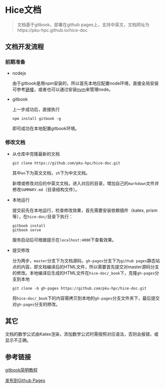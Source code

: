 # Hice文档
> 文档基于gitbook，部署在github pages上，支持中英文，文档网址为https://pku-hpc.github.io/hice-doc

## 文档开发流程

### 前期准备

* nodejs

  由于gitbook是用npm安装的，所以首先本地应配置node环境，直接全局安装可参考[链接](http://www.runoob.com/nodejs/nodejs-install-setup.html)，或者也可以通过安装[nvm](http://bubkoo.com/2017/01/08/quick-tip-multiple-versions-node-nvm/)来管理node。

* gitbook

  上一步成功后，直接执行

  ```shell
  npm install gitbook -g
  ```

  即可成功在本地配置gitbook环境。

### 修改文档

* 从仓库中克隆最新的文档

  ```shell
  git clone https://github.com/pku-hpc/hice-doc.git
  ```

  其中`en`下为英文文档，`zh`下为中文文档。

  新增或修改对应的中英文文档，进入对应的目录，增加自己的`markdown`文件并修改`SUMMARY.md`（目录结构文件）。

* 本地运行

  提交前先在本地运行，检查修改效果，首先需要安装依赖插件（katex, prism等），在`hice-doc/`目录下执行：

  ```shell
  gitbook install
  gitbook serve
  ```

  服务启动后可根据提示在`localhost:4000`下查看效果。

* 提交修改

  分为两步，`master`分支下为文档源码，`gh-pages`分支下为`github pages`静态站点的内容，即文档编译后的HTML文件，所以需要首先提交对master源码分支的修改。本地编译后生成的HTML文件在`hice-doc/_book`下，克隆`gh-pages`分支到本地

  ```shell
  git clone -b gh-pages https://github.com/pku-hpc/hice-doc.git
  ```

  将`hice-doc/_book`下的内容需拷贝到本地的`gh-pages`分支文件夹下，最后提交对`gh-pages`分支的修改。

## 其它

文档的数学公式由Katex渲染，添加数学公式时需按照对应语法，否则会报错，或显示不正确。

## 参考链接

[gitbook简明教程](http://www.chengweiyang.cn/gitbook/basic-usage/README.html)

[发布到Github Pages](http://www.chengweiyang.cn/gitbook/github-pages/README.html)